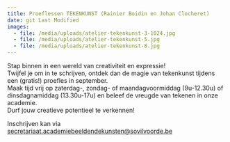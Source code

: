 ```yaml
---
title: Proeflessen TEKENKUNST (Rainier Boidin en Johan Clocheret)
date: git Last Modified
images:
  - file: /media/uploads/atelier-tekenkunst-3-1024.jpg
  - file: /media/uploads/atelier-tekenkunst-5.jpg
  - file: /media/uploads/atelier-tekenkunst-8.jpg
---
```

S﻿tap binnen in een wereld van creativiteit en expressie! \
Twijfel je om in te schrijven, ontdek dan de magie van tekenkunst tijdens een (gratis!) proefles in september. \
Maak tijd vrij op zaterdag-, zondag- of maandagvoormiddag (9u-12.30u) of dinsdagnamiddag (13.30u-17u) en beleef de vreugde van tekenen in onze academie.\
D﻿urf jouw creatieve potentieel te verkennen!

I﻿nschrijven kan via secretariaat.academiebeeldendekunsten@sovilvoorde.be